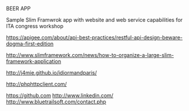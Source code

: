 BEER APP

Sample Slim Framwrok app with website and web service capabilities for ITA congress workshop


https://apigee.com/about/api-best-practices/restful-api-design-beware-dogma-first-edition


http://www.slimframework.com/news/how-to-organize-a-large-slim-framework-application

http://j4mie.github.io/idiormandparis/

http://phphttpclient.com/

https://github.com
http://www.linkedin.com/
http://www.bluetrailsoft.com/contact.php
